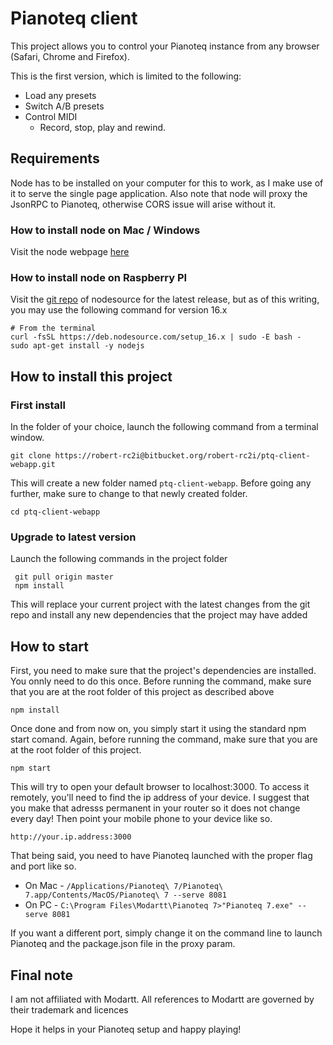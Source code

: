 # Pianoteq client

This project allows you to control your Pianoteq instance from any browser (Safari, Chrome and Firefox).

This is the first version, which is limited to the following:

* Load any presets
* Switch A/B presets
* Control MIDI
    * Record, stop, play and rewind.

## Requirements

Node has to be installed on your computer for this to work, as I make use of it to serve the single page application.  Also note that node will proxy the JsonRPC to Pianoteq, otherwise CORS issue will arise without it.

### How to install node on Mac / Windows
Visit the node webpage [here](https://nodejs.dev) 

### How to install node on Raspberry PI
Visit the [git repo](https://github.com/nodesource/distributions) of nodesource for the latest release, but as of this writing, you may use the following command for version 16.x

    # From the terminal
    curl -fsSL https://deb.nodesource.com/setup_16.x | sudo -E bash -
    sudo apt-get install -y nodejs

## How to install this project

### First install
In the folder of your choice, launch the following command from a terminal window.

    git clone https://robert-rc2i@bitbucket.org/robert-rc2i/ptq-client-webapp.git

This will create a new folder named `ptq-client-webapp`.  Before going any further, make sure to change to that newly created folder.

    cd ptq-client-webapp

### Upgrade to latest version
Launch the following commands in the project folder

     git pull origin master
     npm install

This will replace your current project with the latest changes from the git repo and install any new dependencies that the project may have added

## How to start
First, you need to make sure that the project's dependencies are installed.  You onnly need to do this once.  Before running the command, make sure that you are at the root folder of this project as described above

    npm install

Once done and from now on, you simply start it using the standard npm start comand.  Again, before running the command, make sure that you are at the root folder of this project.

    npm start

This will try to open your default browser to localhost:3000.  To access it remotely, you'll need to find the ip address of your device.  I suggest that you make that adresss permanent in your router so it does not change every day!  Then point your mobile phone to your device like so.

    http://your.ip.address:3000

That being said, you need to have Pianoteq launched with the proper flag and port like so.

* On Mac - `/Applications/Pianoteq\ 7/Pianoteq\ 7.app/Contents/MacOS/Pianoteq\ 7 --serve 8081`
* On PC - `C:\Program Files\Modartt\Pianoteq 7>"Pianoteq 7.exe" --serve 8081`

If you want a different port, simply change it on the command line to launch Pianoteq and the package.json file in the proxy param.

## Final note
I am not affiliated with Modartt.  All references to Modartt are governed by their trademark and licences

Hope it helps in your Pianoteq setup and happy playing!